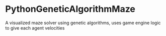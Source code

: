 # PythonGeneticAlgorithmMaze
 A visualized maze solver using genetic algorithms, uses game engine logic to give each agent velocities
